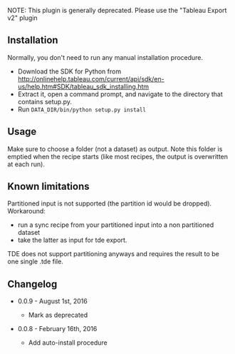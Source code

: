 NOTE: This plugin is generally deprecated. Please use the "Tableau Export v2" plugin

Installation
---

Normally, you don't need to run any manual installation procedure.

- Download the SDK for Python from http://onlinehelp.tableau.com/current/api/sdk/en-us/help.htm#SDK/tableau_sdk_installing.htm
- Extract it, open a command prompt, and navigate to the directory that contains setup.py.
- Run ``DATA_DIR/bin/python setup.py install``

Usage
---

Make sure to choose a folder (not a dataset) as output. Note this folder is emptied when the recipe starts (like most recipes, the output is overwritten at each run).

Known limitations
---
Partitioned input is not supported (the partition id would be dropped). Workaround:

* run a sync recipe from your partitioned input into a non partitioned dataset
* take the latter as input for tde export.

TDE does not support partitioning anyways and requires the result to be one single .tde file.

Changelog
---

* 0.0.9 - August 1st, 2016

    * Mark as deprecated

* 0.0.8 - February 16th, 2016

    * Add auto-install procedure


